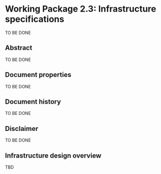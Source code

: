 # Working Package 2.3: Infrastructure specifications

TO BE DONE

## Abstract

TO BE DONE

## Document properties

TO BE DONE

## Document history

TO BE DONE

## Disclaimer

TO BE DONE

## Infrastructure design overview
TBD
